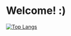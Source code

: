 
# Welcome! :)

[![Top Langs](https://github-readme-stats.vercel.app/api/top-langs/?username=skurnal2)](https://github.com/anuraghazra/github-readme-stats)
